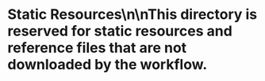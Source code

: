 # Static Resources\n\nThis directory is reserved for static resources and reference files that are not downloaded by the workflow.
